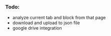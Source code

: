 ### Todo:
- analyze current tab and block from that page
- download and upload to json file
- google drive integration

